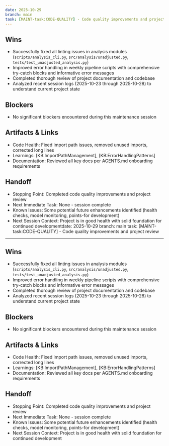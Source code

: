 ```yaml
---
date: 2025-10-29
branch: main
task: [MAINT-task:CODE-QUALITY] - Code quality improvements and project review
---
```


## Wins

- Successfully fixed all linting issues in analysis modules (`scripts/analysis_cli.py`, `src/analysis/unadjusted.py`, `tests/test_unadjusted_analysis.py`)
- Improved error handling in weekly pipeline scripts with comprehensive try-catch blocks and informative error messages
- Completed thorough review of project documentation and codebase
- Analyzed recent session logs (2025-10-23 through 2025-10-28) to understand current project state

## Blockers

- No significant blockers encountered during this maintenance session

## Artifacts & Links

- Code Health: Fixed import path issues, removed unused imports, corrected long lines
- Learnings: [KB:ImportPathManagement], [KB:ErrorHandlingPatterns]
- Documentation: Reviewed all key docs per AGENTS.md onboarding requirements

## Handoff

- Stopping Point: Completed code quality improvements and project review
- Next Immediate Task: None - session complete
- Known Issues: Some potential future enhancements identified (health checks, model monitoring, points-for development)
- Next Session Context: Project is in good health with solid foundation for continued developmentdate: 2025-10-29
branch: main
task: [MAINT-task:CODE-QUALITY] - Code quality improvements and project review
---

## Wins

- Successfully fixed all linting issues in analysis modules (`scripts/analysis_cli.py`, `src/analysis/unadjusted.py`, `tests/test_unadjusted_analysis.py`)
- Improved error handling in weekly pipeline scripts with comprehensive try-catch blocks and informative error messages
- Completed thorough review of project documentation and codebase
- Analyzed recent session logs (2025-10-23 through 2025-10-28) to understand current project state

## Blockers

- No significant blockers encountered during this maintenance session

## Artifacts & Links

- Code Health: Fixed import path issues, removed unused imports, corrected long lines
- Learnings: [KB:ImportPathManagement], [KB:ErrorHandlingPatterns]
- Documentation: Reviewed all key docs per AGENTS.md onboarding requirements

## Handoff

- Stopping Point: Completed code quality improvements and project review
- Next Immediate Task: None - session complete
- Known Issues: Some potential future enhancements identified (health checks, model monitoring, points-for development)
- Next Session Context: Project is in good health with solid foundation for continued development
